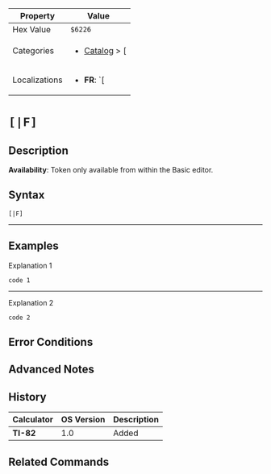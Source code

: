 | Property      | Value |
|---------------|-------|
| Hex Value     | `$6226`|
| Categories    | <ul><li>[Catalog](<../categories/Catalog.md>) > [[](<../categories/Catalog.md#[>)</li></ul> |
| Localizations | <ul><li><b>FR</b>: `[|F]`</li></ul> |

# `[|F]`

## Description



<b>Availability</b>: Token only available from within the Basic editor.

## Syntax
`[|F]`

<hr>

## Examples

Explanation 1
```ti-basic
code 1
```
---
Explanation 2
```ti-basic
code 2
```

## Error Conditions


## Advanced Notes


## History
| Calculator | OS Version | Description |
|------------|------------|-------------|
| <b>TI-82</b> | 1.0 | Added

## Related Commands

    